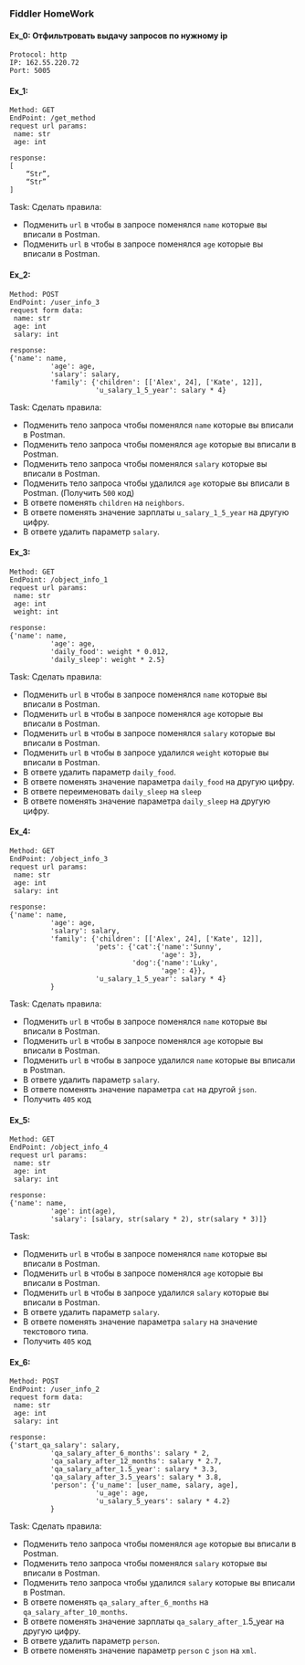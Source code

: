 ### Fiddler HomeWork

#### Ex_0: Отфильтровать выдачу запросов по нужному ip

```
Protocol: http
IP: 162.55.220.72
Port: 5005
```

#### Ex_1: 
```
Method: GET
EndPoint: /get_method
request url params: 
 name: str
 age: int

response: 
[
    “Str”,
    “Str”
]
```

Task:
Сделать правила:
- Подменить `url` в чтобы в запросе поменялся `name` которые вы вписали в Postman.
- Подменить `url` в чтобы в запросе поменялся `age` которые вы вписали в Postman. 

#### Ex_2:

```
Method: POST
EndPoint: /user_info_3
request form data: 
 name: str
 age: int
 salary: int

response: 
{'name': name,
          'age': age,
          'salary': salary,
          'family': {'children': [['Alex', 24], ['Kate', 12]],
                     'u_salary_1_5_year': salary * 4}
```

Task:
Сделать правила:
- Подменить тело запроса чтобы поменялся `name` которые вы вписали в Postman.
- Подменить тело запроса чтобы поменялся `age` которые вы вписали в Postman. 
- Подменить тело запроса чтобы поменялся `salary` которые вы вписали в Postman. 
- Подменить тело запроса чтобы удалился `age` которые вы вписали в Postman.  (Получить `500` код)
- В ответе поменять `children` на `neighbors`. 
- В ответе поменять значение зарплаты `u_salary_1_5_year` на другую цифру. 
- В ответе удалить параметр `salary`. 

#### Ex_3:

```
Method: GET
EndPoint: /object_info_1
request url params: 
 name: str
 age: int
 weight: int

response: 
{'name': name,
          'age': age,
          'daily_food': weight * 0.012,
          'daily_sleep': weight * 2.5}
```

Task:
Сделать правила:
- Подменить `url` в чтобы в запросе поменялся `name` которые вы вписали в Postman.
- Подменить `url` в чтобы в запросе поменялся `age` которые вы вписали в Postman. 
- Подменить `url` в чтобы в запросе поменялся `salary` которые вы вписали в Postman. 
- Подменить `url` в чтобы в запросе удалился `weight` которые вы вписали в Postman.
- В ответе удалить параметр  `daily_food`.
- В ответе поменять значение параметра `daily_food` на другую цифру. 
- В ответе переименовать `daily_sleep` на `sleep`
- В ответе поменять значение параметра `daily_sleep` на другую цифру. 

#### Ex_4:

```
Method: GET
EndPoint: /object_info_3
request url params: 
 name: str
 age: int
 salary: int

response: 
{'name': name,
          'age': age,
          'salary': salary,
          'family': {'children': [['Alex', 24], ['Kate', 12]],
                     'pets': {'cat':{'name':'Sunny',
                                     'age': 3},
                              'dog':{'name':'Luky',
                                     'age': 4}},
                     'u_salary_1_5_year': salary * 4}
          }
```

Task:
Сделать правила:
- Подменить `url` в чтобы в запросе поменялся `name` которые вы вписали в Postman.
- Подменить `url` в чтобы в запросе поменялся `age` которые вы вписали в Postman. 
- Подменить `url` в чтобы в запросе удалился `name` которые вы вписали в Postman.
- В ответе удалить параметр  `salary`.
- В ответе поменять значение параметра `cat` на другой `json`. 
- Получить `405` код

#### Ex_5:
```
Method: GET
EndPoint: /object_info_4
request url params: 
 name: str
 age: int
 salary: int

response: 
{'name': name,
          'age': int(age),
          'salary': [salary, str(salary * 2), str(salary * 3)]}
```

Task:
- Подменить `url` в чтобы в запросе поменялся `name` которые вы вписали в Postman.
- Подменить `url` в чтобы в запросе поменялся `age` которые вы вписали в Postman. 
- Подменить `url` в чтобы в запросе удалился `salary` которые вы вписали в Postman.
- В ответе удалить параметр  `salary`.
- В ответе поменять значение параметра `salary` на значение текстового типа. 
- Получить `405` код

#### Ex_6:
```
Method: POST
EndPoint: /user_info_2
request form data: 
 name: str
 age: int
 salary: int

response: 
{'start_qa_salary': salary,
          'qa_salary_after_6_months': salary * 2,
          'qa_salary_after_12_months': salary * 2.7,
          'qa_salary_after_1.5_year': salary * 3.3,
          'qa_salary_after_3.5_years': salary * 3.8,
          'person': {'u_name': [user_name, salary, age],
                     'u_age': age,
                     'u_salary_5_years': salary * 4.2}
          }
```

Task:
Сделать правила:
- Подменить тело запроса чтобы поменялся `age` которые вы вписали в Postman. 
- Подменить тело запроса чтобы поменялся `salary` которые вы вписали в Postman. 
- Подменить тело запроса чтобы удалился `salary` которые вы вписали в Postman.
- В ответе поменять `qa_salary_after_6_months` на `qa_salary_after_10_months`. 
- В ответе поменять значение зарплаты `qa_salary_after_1`.5_year на другую цифру. 
- В ответе удалить параметр `person`. 
- В ответе поменять значение параметр `person` с `json` на `xml`.
